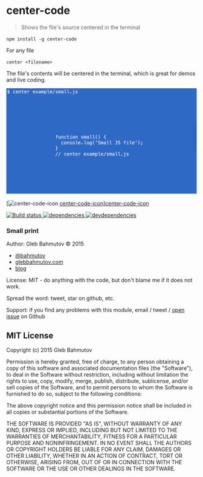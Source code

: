 # center-code

> Shows the file's source centered in the terminal

    npm install -g center-code

For any file

    center <filename>

The file's contents will be centered in the terminal, which is great for demos and live coding.

![center-code](images/center-code.png)

[![center-code-icon] [center-code-icon]][center-code-icon]

[![Build status][center-code-ci-image] ][center-code-ci-url]
[![dependencies][center-code-dependencies-image] ][center-code-dependencies-url]
[![devdependencies][center-code-devdependencies-image] ][center-code-devdependencies-url]

### Small print

Author: Gleb Bahmutov &copy; 2015

* [@bahmutov](https://twitter.com/bahmutov)
* [glebbahmutov.com](http://glebbahmutov.com)
* [blog](http://glebbahmutov.com/blog/)

License: MIT - do anything with the code, but don't blame me if it does not work.

Spread the word: tweet, star on github, etc.

Support: if you find any problems with this module, email / tweet /
[open issue](https://github.com/bahmutov/center-code/issues) on Github

## MIT License

Copyright (c) 2015 Gleb Bahmutov

Permission is hereby granted, free of charge, to any person
obtaining a copy of this software and associated documentation
files (the "Software"), to deal in the Software without
restriction, including without limitation the rights to use,
copy, modify, merge, publish, distribute, sublicense, and/or sell
copies of the Software, and to permit persons to whom the
Software is furnished to do so, subject to the following
conditions:

The above copyright notice and this permission notice shall be
included in all copies or substantial portions of the Software.

THE SOFTWARE IS PROVIDED "AS IS", WITHOUT WARRANTY OF ANY KIND,
EXPRESS OR IMPLIED, INCLUDING BUT NOT LIMITED TO THE WARRANTIES
OF MERCHANTABILITY, FITNESS FOR A PARTICULAR PURPOSE AND
NONINFRINGEMENT. IN NO EVENT SHALL THE AUTHORS OR COPYRIGHT
HOLDERS BE LIABLE FOR ANY CLAIM, DAMAGES OR OTHER LIABILITY,
WHETHER IN AN ACTION OF CONTRACT, TORT OR OTHERWISE, ARISING
FROM, OUT OF OR IN CONNECTION WITH THE SOFTWARE OR THE USE OR
OTHER DEALINGS IN THE SOFTWARE.

[center-code-icon]: https://nodei.co/npm/center-code.png?downloads=true
[center-code-url]: https://npmjs.org/package/center-code
[center-code-ci-image]: https://travis-ci.org/bahmutov/center-code.svg?branch=master
[center-code-ci-url]: https://travis-ci.org/bahmutov/center-code
[center-code-dependencies-image]: https://david-dm.org/bahmutov/center-code.svg
[center-code-dependencies-url]: https://david-dm.org/bahmutov/center-code
[center-code-devdependencies-image]: https://david-dm.org/bahmutov/center-code/dev-status.svg
[center-code-devdependencies-url]: https://david-dm.org/bahmutov/center-code#info=devDependencies
